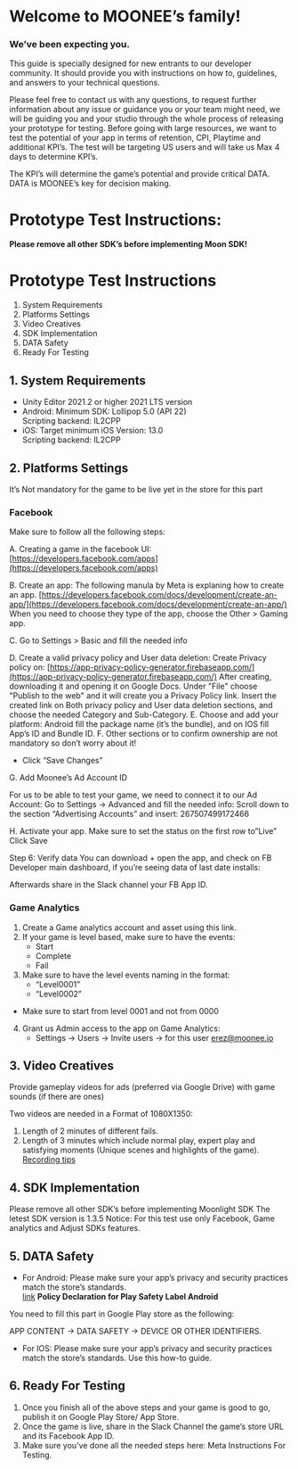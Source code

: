 # Welcome to MOONEE’s family!
### We’ve been expecting you.


This guide is specially designed for new entrants to our developer community. It should provide you with instructions on how to, guidelines, and answers to your technical questions. 


Please feel free to contact us with any questions, to request further information about any issue or guidance you or your team might need, we will be guiding you and your studio through the whole process of releasing your prototype for testing. Before going with large resources, we want to test the potential of your app in terms of retention, CPI, Playtime and additional KPI’s. The test will be targeting US users and will take us Max 4 days to determine KPI’s.

The KPI’s will determine the game’s potential and provide critical DATA. 
DATA is MOONEE’s key for decision making. 

# Prototype Test Instructions:   
**Please remove all other SDK’s before implementing Moon SDK!**
#

# Prototype Test Instructions
1. System Requirements
2. Platforms Settings
3. Video Creatives
4. SDK Implementation
5. DATA Safety
6. Ready For Testing

## 1. System Requirements
- Unity Editor 2021.2 or higher 2021 LTS version
- Android:
  Minimum SDK: Lollipop 5.0 (API 22)  
  Scripting backend: IL2CPP
- iOS: 
  Target minimum iOS Version: 13.0   
  Scripting backend: IL2CPP
  
## 2. Platforms Settings
It’s Not mandatory for the game to be live yet in the store for this part  
### Facebook
Make sure to follow all the following steps:  

A. Creating a game in the facebook UI:    
[https://developers.facebook.com/apps](https://developers.facebook.com/apps)  

B. Create an app:
   The following manula by Meta is explaning how to create an app.
   [https://developers.facebook.com/docs/development/create-an-app/](https://developers.facebook.com/docs/development/create-an-app/)  
   When you need to choose they type of the app, choose the Other > Gaming app. 

C. Go to Settings > Basic and fill the needed info

D. Create a valid privacy policy and User data deletion:
   Create Privacy policy on: [https://app-privacy-policy-generator.firebaseapp.com/](https://app-privacy-policy-generator.firebaseapp.com/)
   After creating, downloading it and opening it on Google Docs. 
   Under "File" choose "Publish to the web" and it will create you a Privacy Policy link.
   Insert the created link on Both privacy policy and User data deletion sections, and choose the needed Category and Sub-Category.
E. Choose and add your platform: 
   Android fill the package name (it’s the bundle), and on IOS fill App’s ID and Bundle ID.
F. Other sections or to confirm ownership are not mandatory so don’t worry about it!
* Click “Save Changes”

G. Add Moonee’s Ad Account ID

For us to be able to test your game, we need to connect it to our Ad Account:
Go to Settings -> Advanced and fill the needed info:
Scroll down to the section “Advertising Accounts” and insert:
267507499172466

H. Activate your app. 
Make sure to set the status on the first row to”Live”
Click Save

Step 6: Verify data
You can download + open the app, and check on FB Developer main dashboard, if you’re seeing data of last date installs:



Afterwards share in the Slack channel your FB App ID.

### Game Analytics 
1. Create a Game analytics account and asset using this link.
2. If your game is level based, make sure to have the events:
    - Start
    - Complete
    - Fail
3. Make sure to have the level events naming in the format:
    - “Level0001”
    - “Level0002”
- Make sure to start from level 0001 and not from 0000
4. Grant us Admin access to the app on Game Analytics: 
    - Settings -> Users -> Invite users -> for this user erez@moonee.io

## 3. Video Creatives
Provide gameplay videos for ads (preferred via Google Drive) with game sounds (if there are ones)

Two videos are needed in a Format of 1080X1350:
1. Length of 2 minutes of different fails.
2. Length of 3 minutes which include normal play, expert play and satisfying moments (Unique scenes and highlights of the game).
[Recording tips](https://docs.google.com/document/d/1TSD_arNmRhkE10pNvNlMuq6hC8kP0ORHvDvll83p9HU/edit)

## 4. SDK Implementation
Please remove all other SDK’s before implementing Moonlight SDK
The letest SDK version is 1.3.5
Notice: For this test use only Facebook, Game analytics and Adjust SDKs features.

## 5. DATA Safety

- For Android: 
Please make sure your app’s privacy and security practices match the store’s standards.   
[link](https://docs.google.com/document/d/1xN6lX-wWwJfFPhiAr2oifMPD_mAtMWC39qZdFRv2uFY/edit)
**Policy Declaration for Play Safety Label Android**

You need to fill this part in Google Play store as the following: 

APP CONTENT -> DATA SAFETY -> DEVICE OR OTHER IDENTIFIERS.

- For IOS:
Please make sure your app’s privacy and security practices match the store’s standards. 
Use this how-to guide.

## 6. Ready For Testing

1. Once you finish all of the above steps and your game is good to go, publish it on Google Play Store/ App Store.
2. Once the game is live, share in the Slack Channel the game’s store URL and its Facebook App ID.
3. Make sure you’ve done all the needed steps here:
Meta Instructions For Testing.

